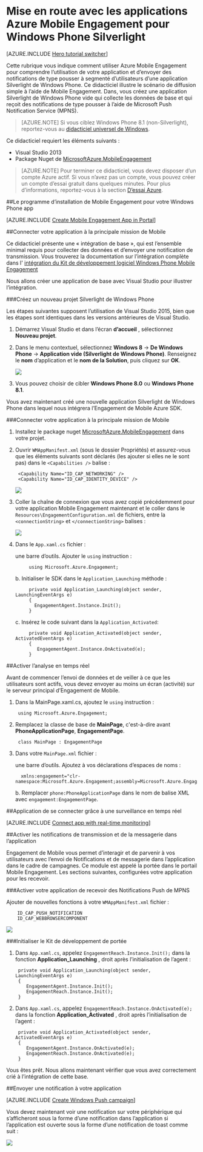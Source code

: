 <properties
    pageTitle="Mise en route avec les applications Azure Mobile Engagement pour Windows Phone Silverlight"
    description="Découvrez comment utiliser Azure Mobile Engagement avec analytique et l’envoi de notifications pour les applications Silverlight de Windows Phone."
    services="mobile-engagement"
    documentationCenter="windows"
    authors="piyushjo"
    manager="dwrede"
    editor="" />

<tags
    ms.service="mobile-engagement"
    ms.workload="mobile"
    ms.tgt_pltfrm="mobile-windows-phone"
    ms.devlang="dotnet"
    ms.topic="hero-article"
    ms.date="08/19/2016"
    ms.author="piyushjo" />

# <a name="get-started-with-azure-mobile-engagement-for-windows-phone-silverlight-apps"></a>Mise en route avec les applications Azure Mobile Engagement pour Windows Phone Silverlight

[AZURE.INCLUDE [Hero tutorial switcher](../../includes/mobile-engagement-hero-tutorial-switcher.md)]

Cette rubrique vous indique comment utiliser Azure Mobile Engagement pour comprendre l’utilisation de votre application et d’envoyer des notifications de type pousser à segmenté d’utilisateurs d’une application Silverlight de Windows Phone.
Ce didacticiel illustre le scénario de diffusion simple à l’aide de Mobile Engagement. Dans, vous créez une application Silverlight de Windows Phone vide qui collecte les données de base et qui reçoit des notifications de type pousser à l’aide de Microsoft Push Notification Service (MPNS).

> [AZURE.NOTE] Si vous ciblez Windows Phone 8.1 (non-Silverlight), reportez-vous au [didacticiel universel de Windows](mobile-engagement-windows-store-dotnet-get-started.md).

Ce didacticiel requiert les éléments suivants :

+ Visual Studio 2013
+ Package Nuget de [MicrosoftAzure.MobileEngagement]

> [AZURE.NOTE] Pour terminer ce didacticiel, vous devez disposer d’un compte Azure actif. Si vous n’avez pas un compte, vous pouvez créer un compte d’essai gratuit dans quelques minutes. Pour plus d’informations, reportez-vous à la section [D’essai Azure](https://azure.microsoft.com/pricing/free-trial/?WT.mc_id=A0E0E5C02&amp;returnurl=http%3A%2F%2Fazure.microsoft.com%2Fen-us%2Fdocumentation%2Farticles%2Fmobile-engagement-windows-phone-get-started).

##<a id="setup-azme"></a>Le programme d’installation de Mobile Engagement pour votre Windows Phone app

[AZURE.INCLUDE [Create Mobile Engagement App in Portal](../../includes/mobile-engagement-create-app-in-portal-new.md)]

##<a id="connecting-app"></a>Connecter votre application à la principale mission de Mobile

Ce didacticiel présente une « intégration de base », qui est l’ensemble minimal requis pour collecter des données et d’envoyer une notification de transmission. Vous trouverez la documentation sur l’intégration complète dans l' [intégration du Kit de développement logiciel Windows Phone Mobile Engagement](mobile-engagement-windows-phone-sdk-overview.md)

Nous allons créer une application de base avec Visual Studio pour illustrer l’intégration.

###<a name="create-a-new-windows-phone-silverlight-project"></a>Créez un nouveau projet Silverlight de Windows Phone

Les étapes suivantes supposent l’utilisation de Visual Studio 2015, bien que les étapes sont identiques dans les versions antérieures de Visual Studio. 

1. Démarrez Visual Studio et dans l’écran **d’accueil** , sélectionnez **Nouveau projet**.

2. Dans le menu contextuel, sélectionnez **Windows 8** -> **De Windows Phone** -> **Application vide (Silverlight de Windows Phone)**. Renseignez le **nom** d’application et le **nom de la Solution**, puis cliquez sur **OK**.

    ![][1]

3. Vous pouvez choisir de cibler **Windows Phone 8.0** ou **Windows Phone 8.1**.

Vous avez maintenant créé une nouvelle application Silverlight de Windows Phone dans lequel nous intégrera l’Engagement de Mobile Azure SDK.

###<a name="connect-your-app-to-the-mobile-engagement-backend"></a>Connecter votre application à la principale mission de Mobile

1. Installez le package nuget [MicrosoftAzure.MobileEngagement] dans votre projet.

2. Ouvrir `WMAppManifest.xml` (sous le dossier Propriétés) et assurez-vous que les éléments suivants sont déclarés (les ajouter si elles ne le sont pas) dans le `<Capabilities />` balise :

        <Capability Name="ID_CAP_NETWORKING" />
        <Capability Name="ID_CAP_IDENTITY_DEVICE" />

    ![][2]

3. Coller la chaîne de connexion que vous avez copié précédemment pour votre application Mobile Engagement maintenant et le coller dans le `Resources\EngagementConfiguration.xml` de fichiers, entre la `<connectionString>` et `</connectionString>` balises :

    ![][3]

4. Dans le `App.xaml.cs` fichier :

    une barre d’outils. Ajouter le `using` instruction :

            using Microsoft.Azure.Engagement;

    b. Initialiser le SDK dans le `Application_Launching` méthode :

            private void Application_Launching(object sender, LaunchingEventArgs e)
            {
              EngagementAgent.Instance.Init();
            }

    c. Insérez le code suivant dans la `Application_Activated`:

            private void Application_Activated(object sender, ActivatedEventArgs e)
            {
               EngagementAgent.Instance.OnActivated(e);
            }

##<a id="monitor"></a>Activer l’analyse en temps réel

Avant de commencer l’envoi de données et de veiller à ce que les utilisateurs sont actifs, vous devez envoyer au moins un écran (activité) sur le serveur principal d’Engagement de Mobile.

1. Dans la MainPage.xaml.cs, ajoutez le `using` instruction :

        using Microsoft.Azure.Engagement;

2. Remplacez la classe de base de **MainPage**, c'est-à-dire avant **PhoneApplicationPage**, **EngagementPage**.

        class MainPage : EngagementPage 
    
3. Dans votre `MainPage.xml` fichier :

    une barre d’outils. Ajoutez à vos déclarations d’espaces de noms :

         xmlns:engagement="clr-namespace:Microsoft.Azure.Engagement;assembly=Microsoft.Azure.Engagement.EngagementAgent.WP"

    b. Remplacer `phone:PhoneApplicationPage` dans le nom de balise XML avec `engagement:EngagementPage`.

##<a id="monitor"></a>Application de se connecter grâce à une surveillance en temps réel

[AZURE.INCLUDE [Connect app with real-time monitoring](../../includes/mobile-engagement-connect-app-with-monitor.md)]

##<a id="integrate-push"></a>Activer les notifications de transmission et de la messagerie dans l’application

Engagement de Mobile vous permet d’interagir et de parvenir à vos utilisateurs avec l’envoi de Notifications et de messagerie dans l’application dans le cadre de campagnes. Ce module est appelé la portée dans le portail Mobile Engagement.
Les sections suivantes, configurées votre application pour les recevoir.

###<a name="enable-your-app-to-receive-mpns-push-notifications"></a>Activer votre application de recevoir des Notifications Push de MPNS

Ajouter de nouvelles fonctions à votre `WMAppManifest.xml` fichier :

        ID_CAP_PUSH_NOTIFICATION
        ID_CAP_WEBBROWSERCOMPONENT

   ![][5]

###<a name="initialize-the-reach-sdk"></a>Initialiser le Kit de développement de portée

1. Dans `App.xaml.cs`, appelez `EngagementReach.Instance.Init();` dans la fonction **Application_Launching** , droit après l’initialisation de l’agent :

        private void Application_Launching(object sender, LaunchingEventArgs e)
        {
           EngagementAgent.Instance.Init();
           EngagementReach.Instance.Init();
        }

2. Dans `App.xaml.cs`, appelez `EngagementReach.Instance.OnActivated(e);` dans la fonction **Application_Activated** , droit après l’initialisation de l’agent :

        private void Application_Activated(object sender, ActivatedEventArgs e)
        {
           EngagementAgent.Instance.OnActivated(e);
           EngagementReach.Instance.OnActivated(e);
        }

Vous êtes prêt. Nous allons maintenant vérifier que vous avez correctement crié à l’intégration de cette base.

##<a id="send"></a>Envoyer une notification à votre application

[AZURE.INCLUDE [Create Windows Push campaign](../../includes/mobile-engagement-windows-push-campaign.md)]

Vous devez maintenant voir une notification sur votre périphérique qui s’afficheront sous la forme d’une notification dans l’application si l’application est ouverte sous la forme d’une notification de toast comme suit : 

![][6]

<!-- URLs. -->
[MicrosoftAzure.MobileEngagement]: http://go.microsoft.com/?linkid=9874664
[Mobile Engagement Windows Phone SDK documentation]: ../mobile-engagement-windows-phone-integrate-engagement/

<!-- Images. -->
[1]: ./media/mobile-engagement-windows-phone-get-started/project-properties.png
[2]: ./media/mobile-engagement-windows-phone-get-started/wmappmanifest-capabilities.png
[3]: ./media/mobile-engagement-windows-phone-get-started/add-connection-string.png
[5]: ./media/mobile-engagement-windows-phone-get-started/reach-capabilities.png
[6]: ./media/mobile-engagement-windows-phone-get-started/push-screenshot.png
